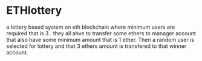 # ETHlottery
a lottery based system on eth blockchain where minimum users are required that is 3 . they all ahve to transfer some ethers to manager account that also have some minimum amount that is 1 ether. Then a random user is selected for lottery and that 3 ethers amount is transfered to that winner account.
